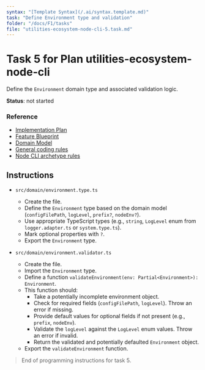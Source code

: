 ```yaml
---
syntax: "[Template Syntax](/.ai/syntax.template.md)"
task: "Define Environment type and validation"
folder: "/docs/F1/tasks"
file: "utilities-ecosystem-node-cli-5.task.md"
---
```


# Task 5 for Plan utilities-ecosystem-node-cli

Define the `Environment` domain type and associated validation logic.

**Status**: not started

### Reference

- [Implementation Plan](/docs/F1/utilities-ecosystem-node-cli.plan.md)
- [Feature Blueprint](/docs/F1/utilities-ecosystem.blueprint.md)
- [Domain Model](/docs/domain-model.blueprint.md)
- [General coding rules](/.ai/builder/rules/code.rules.md)
- [Node CLI archetype rules](/.ai/builder/rules/node-cli.rules.md)

## Instructions

<!--
  Define the structure of the Environment data and how to validate it.
  Use a dedicated type file and a validator file.
-->

- `src/domain/environment.type.ts`
  - Create the file.
  - Define the `Environment` type based on the domain model (`configFilePath`, `logLevel`, `prefix?`, `nodeEnv?`).
  - Use appropriate TypeScript types (e.g., `string`, `LogLevel` enum from `logger.adapter.ts` or `system.type.ts`).
  - Mark optional properties with `?`.
  - Export the `Environment` type.

- `src/domain/environment.validator.ts`
  - Create the file.
  - Import the `Environment` type.
  - Define a function `validateEnvironment(env: Partial<Environment>): Environment`.
  - This function should:
    - Take a potentially incomplete environment object.
    - Check for required fields (`configFilePath`, `logLevel`). Throw an error if missing.
    - Provide default values for optional fields if not present (e.g., `prefix`, `nodeEnv`).
    - Validate the `logLevel` against the `LogLevel` enum values. Throw an error if invalid.
    - Return the validated and potentially defaulted `Environment` object.
  - Export the `validateEnvironment` function.

> End of programming instructions for task 5.
